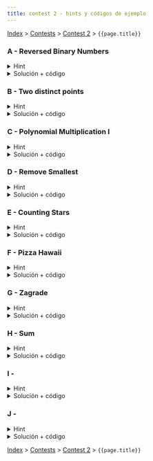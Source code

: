 ```yaml
---
title: contest 2 - hints y códigos de ejemplo
---
```


[Index](../index) > [Contests](../contests) > [Contest 2](../contests#contest-2) > ```{{page.title}}```

### A - Reversed Binary Numbers
<details> 
  <summary>Hint</summary>
  Si bien en python hay funciones que entregan la representación binaria de un número, traten de construirla, recuerden los operadores bitwise vistos en la última clase.
</details>
<details> 
  <summary>Solución + código</summary>
  Podemos obtener la representación binaria de un número con operadores bitwise, por ejemplo para ver si el bit i está prendido consultamos ((N >> i) & 1), de todas formas podemos obtener la representación binaria inversa consultando siempre por el primer bit y trasladando los bits, es decir, si N = (1011) en binario, consultamos por el primer bit preguntando si es impar, en caso de estar prendido acumulamos un 1 en otra respuesta y trasladamos N a la izquierda dividiendo por 2 y la respuesta a la derecha multiplicando por 2, para N = (1011) pasaríamos a (101) y la respuesta a (10), luego N a (10) y la respuesta a (110), luego N a (1) y la respuesta a (1100) y finalmente N a (0) y respuesta a (11010), dividimos por 2 la respuesta y retornamos.
  
  <a href="https://github.com/BenjaminRubio/CompetitiveProgramming/blob/master/Problems/Kattis/ReversedBinaryNumbers.py">Código de ejemplo Python</a>
  
  <a href="https://github.com/BenjaminRubio/CompetitiveProgramming/blob/master/Problems/Kattis/ReversedBinaryNumbers.cpp">Código de ejemplo C++</a>
</details>

### B - Two distinct points
<details> 
  <summary>Hint</summary>
  Basta con elegir un número cualquiera del primer segmento y para el segundo elegir alguno de los vértices, mientras sea distinto al punto elegido para el primer segmento.
</details>
<details> 
  <summary>Solución + código</summary>
  Implementar el hint.
  
  <a href="https://github.com/BenjaminRubio/CompetitiveProgramming/blob/master/Problems/Codeforces/TwoDistinctPoints.py">Código de ejemplo Python</a>
  
  <a href="https://github.com/BenjaminRubio/CompetitiveProgramming/blob/master/Problems/Codeforces/TwoDistinctPoints.cpp">Código de ejemplo C++</a>
</details>

### C - Polynomial Multiplication I
<details> 
  <summary>Hint</summary>
  Multiplicar polinomios en O(N^2) pasa en tiempo, es decir, multipliquen coeficiente a coeficiente.
</details>
<details> 
  <summary>Solución + código</summary>
  Para multiplicar polinomios basta hacer un doble for en los grados de cada polinomio y multiplicar cada coefs_1[i] * coefs_2[j] asignando la respuesta a coefs_ans[i + j].
  
  <a href="https://github.com/BenjaminRubio/CompetitiveProgramming/blob/master/Problems/Kattis/PolynomialMultiplication.py">Código de ejemplo Python</a>
  
  <a href="https://github.com/BenjaminRubio/CompetitiveProgramming/blob/master/Problems/Kattis/PolynomialMultiplication.cpp">Código de ejemplo C++</a>
</details>

### D - Remove Smallest
<details> 
  <summary>Hint</summary>
  Piensen en cómo lo harían si el arreglo estuviera ordenado de mayor a menor.
</details>
<details> 
  <summary>Solución + código</summary>
  Si primero ordenamos el arreglo, tendremos que los elementos que buscamos estarán en índices continuos, luego podemos recorrer el arreglo de izquierda a derecha y cada vez que nos encontremos con un salto de más de 1 con el elemento anterior, tendremos que ese elemento (el anterior) no puede ser eliminado y sumamos 1 a la respuesta.
  
  <a href="https://github.com/BenjaminRubio/CompetitiveProgramming/blob/master/Problems/Codeforces/RemoveSmallest.py">Código de ejemplo Python</a>
  
  <a href="https://github.com/BenjaminRubio/CompetitiveProgramming/blob/master/Problems/Codeforces/RemoveSmallest.cpp">Código de ejemplo C++</a>
</details>

### E - Counting Stars
<details> 
  <summary>Hint</summary>
  Podemos recorrer todas las posiciones, cada vez que nos encontremos con una estrella (con un '-') debemos marcar todo lo perteneciente a esa estrella para no contarla denuevo, piensen en cómo hacer eso.
</details>
<details> 
  <summary>Solución + código</summary>
  Cada vez que nos encontramos una estrella podemos llamar una función recursiva que visite toda la estrella y la marque como contada, para esto la función puede recibir coordenada x e y y llamar recursivamente a la misma función para los vecinos de la coordenada que también sean parte de la estrella y no hayan sido ya visitados por la función luego sólo sumamos uno a la respuesta cada vez que veamos un '-' no marcado como visitado y cada vez que pase llamamos a la función recursiva para marcar como visitada toda esa estrella. Esta técnica de visitar es una aplicación de recorrer grafos con dfs, lo que se verá más adelante.
  
  <a href="https://github.com/BenjaminRubio/CompetitiveProgramming/blob/master/Problems/Kattis/CountingStars.py">Código de ejemplo Python</a>
  
  <a href="https://github.com/BenjaminRubio/CompetitiveProgramming/blob/master/Problems/Kattis/CountingStars.cpp">Código de ejemplo C++</a>
</details>

### F - Pizza Hawaii
<details> 
  <summary>Hint</summary>
  Podemos guardar en diccionarios/maps para cada ingrediente en qué recetas aparece.
</details>
<details> 
  <summary>Solución + código</summary>
  Usando el hint basta comparar cada par de ingredientes (uno de cada idioma) y ver si las listas de recetas en que aparecen son iguales. En caso de serlo agregamos ese par a la respuesta. Para devolver los pares en el orden pedido basta hacer un sort a la lista de pares respuesta.
  
  <a href="https://github.com/BenjaminRubio/CompetitiveProgramming/blob/master/Problems/Kattis/PizzaHawaii.py">Código de ejemplo Python</a>
  
  <a href="https://github.com/BenjaminRubio/CompetitiveProgramming/blob/master/Problems/Kattis/PizzaHawaii.cpp">Código de ejemplo C++</a>
</details>

### G - Zagrade
<details> 
  <summary>Hint</summary>
  Primero debemos obtener una lista de pares de indices correspondientes a pares de paréntesis correlacionados. Para esto basta leer el string dado de izquierda a derecha y tener una lista de posiciones de abre paréntesís aún no acoplados, cada vez que encontremos un cierra paréntesis lo acoplamos con el último abre paréntesis en la lista (y lo quitamos de la lista). Usando esto sólo tenemos que ver todas las combinaciones de pares de paréntesis a eliminar, armar los strings respectivos y ordenar la lista de respuestas.
</details>
<details> 
  <summary>Solución + código</summary>
  Usando el hint, para ver cómo generar todas las combinaciones podemos hacerlo con un for que recorra i desde 1 a (2^N - 1), donde N es la cantidad de pares de paréntesis, cada uno de estos valores para i se puede interpretar como un número binario de N bits, donde si el j-ésimo bit está prendido nos indica si eliminar el j-ésimo par de paréntesis de este caso de respuesta, los numeros binarios justo generarán todas las posibilidades en este for. Luego de armados los strings para cada i y puestas en una lista, basta ordenar y retornar.
  
  <a href="https://github.com/BenjaminRubio/CompetitiveProgramming/blob/master/Problems/Kattis/Zagrade.py">Código de ejemplo Python</a>
  
  <a href="https://github.com/BenjaminRubio/CompetitiveProgramming/blob/master/Problems/Kattis/Zagrade.cpp">Código de ejemplo C++</a>
</details>

### H - Sum
<details> 
  <summary>Hint</summary>
  Primero debemos encontrar una base que genere el mayor largo en la suma, una base que siempre sirve para esto es el mayor dígito que nos dieron en el input + 1.
</details>
<details> 
  <summary>Solución + código</summary>
  Luego basta ir pasando la suma de estos números en la nueva base a la nueva base, podemos hacerlo todo en un while acumulando suma de digitos menores y acumulado anterior, dividiendo por la base en cada paso y dividiendo por 10 los números en cada paso (para quitar el menor dígito).
  
  <a href="https://github.com/BenjaminRubio/CompetitiveProgramming/blob/master/Problems/Codeforces/Sum.py">Código de ejemplo Python</a>
  
  <a href="https://github.com/BenjaminRubio/CompetitiveProgramming/blob/master/Problems/Codeforces/Sum.cpp">Código de ejemplo C++</a>
</details>

### I - 
<details> 
  <summary>Hint</summary>
  
</details>
<details> 
  <summary>Solución + código</summary>
  
  
  <a href="">Código de ejemplo Python</a>
  
  <a href="">Código de ejemplo C++</a>
</details>

### J - 
<details> 
  <summary>Hint</summary>
  
</details>
<details> 
  <summary>Solución + código</summary>
  
  
  <a href="">Código de ejemplo Python</a>
  
  <a href="">Código de ejemplo C++</a>
</details>

<!-- <details> 
  <summary>Hint</summary>   
</details>
<details> 
  <summary>Solución + código</summary>
  <a href="">Código de ejemplo</a>
</details> -->

[Index](../index) > [Contests](../contests) > [Contest 2](../contests#contest-2) > ```{{page.title}}```
